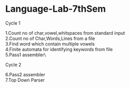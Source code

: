 # Language-Lab-7thSem 
  
  Cycle 1

1.Count no of char,vowel,whitspaces from standard input\
2.Count no of Char,Words,Lines from a file\
3.Find word which contain multiple vowels\
4.Finite automata for identifying keywords from file\
5.Pass1 assembler\
  
  Cycle 2
  
6.Pass2 assembler\
7.Top Down Parser
  
